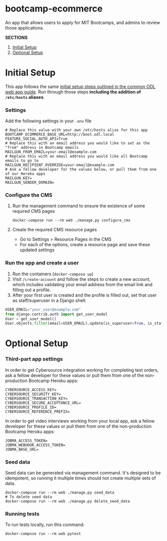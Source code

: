 # bootcamp-ecommerce
An app that allows users to apply for MIT Bootcamps, and admins to review those applications. 

**SECTIONS**
1. [Initial Setup](#initial-setup)
1. [Optional Setup](#optional-setup)

# Initial Setup

This app follows the same [initial setup steps outlined in the common ODL web app guide](https://github.com/mitodl/handbook/blob/master/common-web-app-guide.md).
Run through those steps **including the addition of `/etc/hosts` aliases**.

### Settings

Add the following settings in your `.env` file

```dotenv
# Replace this value with your own /etc/hosts alias for this app
BOOTCAMP_ECOMMERCE_BASE_URL=http://boot.odl.local
FEATURE_SOCIAL_AUTH_API=True
# Replace this with an email address you would like to set as the "from" address in Bootcamp emails
MAILGUN_FROM_EMAIL=your-email@example.com
# Replace this with an email address you would like all Bootcamp emails to go to
MAILGUN_RECIPIENT_OVERRIDE=your-email@example.com
# Ask a fellow developer for the values below, or pull them from one of our Heroku apps
MAILGUN_KEY=
MAILGUN_SENDER_DOMAIN=
```

### Configure the CMS

1. Run the management command to ensure the existence of some required CMS pages

   ```commandline
   docker-compose run --rm web ./manage.py configure_cms
   ```
1. Create the required CMS resource pages
    - Go to Settings > Resource Pages in the CMS
    - For each of the options, create a resource page and save these updated settings
    
### Run the app and create a user

1. Run the containers (`docker-compose up`)
1. Visit `/create-account` and follow the steps to create a new account, which includes
validating your email address from the email link and filling out a profile.
1. After your first user is created and the profile is filled out, set that user
as staff/superuser in a Django shell:

```python
USER_EMAIL="your_user@example.com"
from django.contrib.auth import get_user_model
User = get_user_model()
User.objects.filter(email=USER_EMAIL).update(is_superuser=True, is_staff=True)
```  

# Optional Setup

### Third-part app settings

In order to get Cybersource integration working for completing test orders,
ask a fellow developer for these values or pull them from one of the non-production
Bootcamp Heroku apps:

```dotenv
CYBERSOURCE_ACCESS_KEY=
CYBERSOURCE_SECURITY_KEY=
CYBERSOURCE_TRANSACTION_KEY=
CYBERSOURCE_SECURE_ACCEPTANCE_URL=
CYBERSOURCE_PROFILE_ID=
CYBERSOURCE_REFERENCE_PREFIX=
```

In order to get video interviews working from your local app, ask a fellow developer 
for these values or pull them from one of the non-production Bootcamp Heroku apps:

```dotenv
JOBMA_ACCESS_TOKEN=
JOBMA_WEBHOOK_ACCESS_TOKEN=
JOBMA_BASE_URL=
```

### Seed data

Seed data can be generated via management command. It's designed to be idempotent, so running it multiple times 
should not create multiple sets of data.

```
docker-compose run --rm web ./manage.py seed_data
# To delete seed data
docker-compose run --rm web ./manage.py delete_seed_data
```

### Running tests

To run tests locally, run this command:

    docker-compose run --rm web pytest
